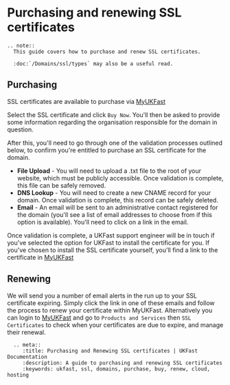 # Purchasing and renewing SSL certificates

```eval_rst
.. note::
  This guide covers how to purchase and renew SSL certificates.

  :doc:`/Domains/ssl/types` may also be a useful read.
```

## Purchasing

SSL certificates are available to purchase via [MyUKFast](https://my.ukfast.co.uk/ssl/buy.php)

Select the SSL certificate and click `Buy Now`. You'll then be asked to provide some information regarding the organisation responsible for the domain in question.

After this, you'll need to go through one of the validation processes outlined below, to confirm you're entitled to purchase an SSL certificate for the domain.

  * **File Upload** - You will need to upload a .txt file to the root of your website, which must be publicly accessible. Once validation is complete, this file can be safely removed.
  * **DNS Lookup** -  You will need to create a new CNAME record for your domain. Once validation is complete, this record can be safely deleted.
  * **Email** - An email will be sent to an administrative contact registered for the domain (you'll see a list of email addresses to choose from if this option is available).  You'll need to click on a link in the email.

Once validation is complete, a UKFast support engineer will be in touch if you've selected the option for UKFast to install the certificate for you.  If you've chosen to install the SSL certificate yourself, you'll find a link to the certificate in [MyUKFast](https://my.ukfast.co.uk/ssl/index.php)

## Renewing

We will send you a number of email alerts in the run up to your SSL certificate expiring.  Simply click the link in one of these emails and follow the process to renew your certificate within MyUKFast.  Alternatively you can login to [MyUKFast](https://my.ukfast.co.uk/ssl/index.php) and go to `Products and Services` then `SSL Certificates` to check when your certificates are due to expire, and manage their renewal.

```eval_rst
  .. meta::
     :title: Purchasing and Renewing SSL certificates | UKFast Documentation
     :description: A guide to purchasing and renewing SSL certificates
     :keywords: ukfast, ssl, domains, purchase, buy, renew, cloud, hosting

